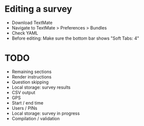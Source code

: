 # Editing a survey

* Download TextMate
* Navigate to TextMate > Preferences > Bundles
* Check YAML
* Before editing: Make sure the bottom bar shows "Soft Tabs: 4"


# TODO

* Remaining sections
* Render instructions
* Question skipping
* Local storage: survey results
* CSV output
* GPS
* Start / end time
* Users / PINs
* Local storage: survey in progress
* Compilation / validation
